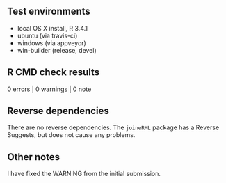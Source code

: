 ## Test environments

* local OS X install, R 3.4.1
* ubuntu (via travis-ci)
* windows (via appveyor)
* win-builder (release, devel)

## R CMD check results

0 errors | 0 warnings | 0 note

## Reverse dependencies

There are no reverse dependencies. The `joineRML` package has a Reverse Suggests, but does not cause any problems.

## Other notes

I have fixed the WARNING from the initial submission.